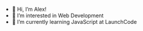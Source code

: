 - 👋 Hi, I’m Alex!
- 👀 I’m interested in Web Development
- 🌱 I’m currently learning JavaScript at LaunchCode

<!---
alexbournedev/alexbournedev is a ✨ special ✨ repository because its `README.md` (this file) appears on your GitHub profile.
You can click the Preview link to take a look at your changes.
--->
